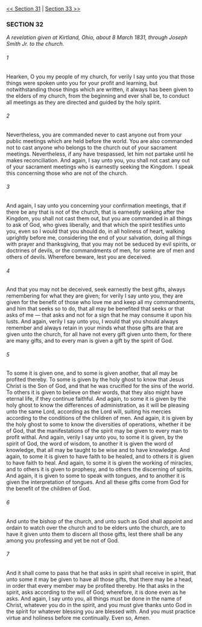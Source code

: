 [<< Section 31](Section%2031)  |  [Section 33 >>](Section%2033)

### SECTION 32

*A revelation given at Kirtland, Ohio, about 8 March 1831, through Joseph Smith Jr. to the church.*

###### 1
Hearken, O you my people of my church, for verily I say unto you that those things were spoken unto you for your profit and learning, but notwithstanding those things which are written, it always has been given to the elders of my church, from the beginning and ever shall be, to conduct all meetings as they are directed and guided by the holy spirit.

###### 2
Nevertheless, you are commanded never to cast anyone out from your public meetings which are held before the world. You are also commanded not to cast anyone who belongs to the church out of your sacrament meetings. Nevertheless, if any have trespassed, let him not partake until he makes reconciliation. And again, I say unto you, you shall not cast any out of your sacrament meetings who is earnestly seeking the Kingdom. I speak this concerning those who are not of the church.

###### 3
And again, I say unto you concerning your confirmation meetings, that if there be any that is not of the church, that is earnestly seeking after the Kingdom, you shall not cast them out, but you are commanded in all things to ask of God, who gives liberally, and that which the spirit testifies unto you, even so I would that you should do, in all holiness of heart, walking uprightly before me, considering the end of your salvation, doing all things with prayer and thanksgiving, that you may not be seduced by evil spirits, or doctrines of devils, or the commandments of men, for some are of men and others of devils. Wherefore beware, lest you are deceived.

###### 4
And that you may not be deceived, seek earnestly the best gifts, always remembering for what they are given; for verily I say unto you, they are given for the benefit of those who love me and keep all my commandments, and him that seeks so to do, that all may be benefited that seeks or that asks of me — that asks and not for a sign that he may consume it upon his lusts. And again, verily I say unto you, I would that you should always remember and always retain in your minds what those gifts are that are given unto the church, for all have not every gift given unto them, for there are many gifts, and to every man is given a gift by the spirit of God.

###### 5
To some it is given one, and to some is given another, that all may be profited thereby. To some is given by the holy ghost to know that Jesus Christ is the Son of God, and that he was crucified for the sins of the world. To others it is given to believe on their words, that they also might have eternal life, if they continue faithful. And again, to some it is given by the holy ghost to know the differences of administration, as it will be pleasing unto the same Lord, according as the Lord will, suiting his mercies according to the conditions of the children of men. And again, it is given by the holy ghost to some to know the diversities of operations, whether it be of God, that the manifestations of the spirit may be given to every man to profit withal. And again, verily I say unto you, to some it is given, by the spirit of God, the word of wisdom, to another it is given the word of knowledge, that all may be taught to be wise and to have knowledge. And again, to some it is given to have faith to be healed, and to others it is given to have faith to heal. And again, to some it is given the working of miracles, and to others it is given to prophesy, and to others the discerning of spirits. And again, it is given to some to speak with tongues, and to another it is given the interpretation of tongues. And all these gifts come from God for the benefit of the children of God.

###### 6
And unto the bishop of the church, and unto such as God shall appoint and ordain to watch over the church and to be elders unto the church, are to have it given unto them to discern all those gifts, lest there shall be any among you professing and yet be not of God.

###### 7
And it shall come to pass that he that asks in spirit shall receive in spirit, that unto some it may be given to have all those gifts, that there may be a head, in order that every member may be profited thereby. He that asks in the spirit, asks according to the will of God; wherefore, it is done even as he asks. And again, I say unto you, all things must be done in the name of Christ, whatever you do in the spirit, and you must give thanks unto God in the spirit for whatever blessing you are blessed with. And you must practice virtue and holiness before me continually. Even so, Amen.